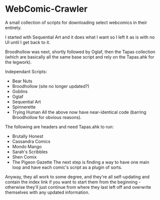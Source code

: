 # WebComic-Crawler
A small collection of scripts for downloading select webcomics in their entirety.

I started with Sequential Art and it does what I want so I left it as is with no UI until I get back to it.

Broodhollow was next, shortly followed by Oglaf, then the Tapas collection (which are basically all the same base script and rely on the Tapas.ahk for the legwork).

Independant Scripts:
- Bear Nuts
- Broodhollow (site no longer updated?)
- Goblins
- Oglaf
- Sequential Art
- Spinnerette
- Trying Human
All the above now have near-identical code (barring Broodhollow for obvious reasons).

The following are headers and need Tapas.ahk to run:
- Brutally Honest
- Cassandra Comics
- Mondo Mango
- Sarah's Scribbles
- Shen Comix
- The Pigeon Gazette
The next step is finding a way to have one main loop and have each comic's script as a plugin of sorts.

Anyway, they all work to some degree, and they're all self-updating and contain the index link if you want to start them from the beginning - otherwise they'll just continue from where they last left off and overwrite themselves with any updated information.
